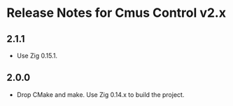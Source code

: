 # Release Notes for Cmus Control v2.x

## 2.1.1

- Use Zig 0.15.1.

## 2.0.0

- Drop CMake and make. Use Zig 0.14.x to build the project.
